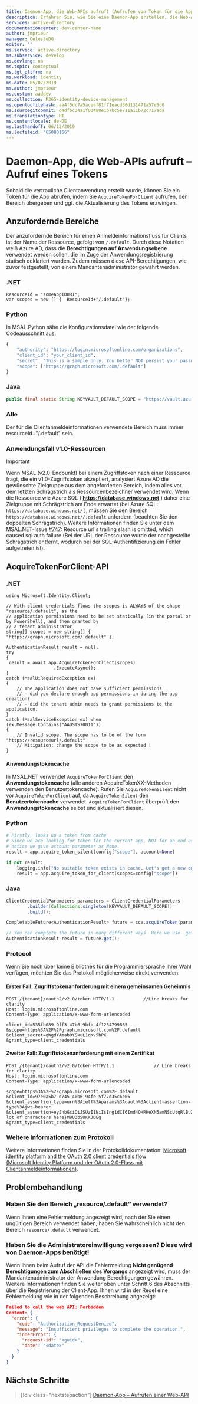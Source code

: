```yaml
---
title: Daemon-App, die Web-APIs aufruft (Aufrufen von Token für die App) – Microsoft Identity Platform
description: Erfahren Sie, wie Sie eine Daemon-App erstellen, die Web-APIs aufruft (beim Aufrufen von Token)
services: active-directory
documentationcenter: dev-center-name
author: jmprieur
manager: CelesteDG
editor: ''
ms.service: active-directory
ms.subservice: develop
ms.devlang: na
ms.topic: conceptual
ms.tgt_pltfrm: na
ms.workload: identity
ms.date: 05/07/2019
ms.author: jmprieur
ms.custom: aaddev
ms.collection: M365-identity-device-management
ms.openlocfilehash: aa4f5dc7a5aceaf81f71eacd36d131471a57e5c0
ms.sourcegitcommit: d4dfbc34a1f03488e1b7bc5e711a11b72c717ada
ms.translationtype: HT
ms.contentlocale: de-DE
ms.lasthandoff: 06/13/2019
ms.locfileid: "65080166"
---
```

# <a name="daemon-app-that-calls-web-apis---acquire-a-token"></a>Daemon-App, die Web-APIs aufruft – Aufruf eines Tokens

Sobald die vertrauliche Clientanwendung erstellt wurde, können Sie ein Token für die App abrufen, indem Sie ``AcquireTokenForClient`` aufrufen, den Bereich übergeben und ggf. die Aktualisierung des Tokens erzwingen.

## <a name="scopes-to-request"></a>Anzufordernde Bereiche

Der anzufordernde Bereich für einen Anmeldeinformationsfluss für Clients ist der Name der Ressource, gefolgt von `/.default`. Durch diese Notation weiß Azure AD, dass die **Berechtigungen auf Anwendungsebene** verwendet werden sollen, die im Zuge der Anwendungsregistrierung statisch deklariert wurden. Zudem müssen diese API-Berechtigungen, wie zuvor festgestellt, von einem Mandantenadministrator gewährt werden.

### <a name="net"></a>.NET

```CSharp
ResourceId = "someAppIDURI";
var scopes = new [] {  ResourceId+"/.default"};
```

### <a name="python"></a>Python

In MSAL.Python sähe die Konfigurationsdatei wie der folgende Codeausschnitt aus:

```Python
{
    "authority": "https://login.microsoftonline.com/organizations",
    "client_id": "your_client_id",
    "secret": "This is a sample only. You better NOT persist your password."
    "scope": ["https://graph.microsoft.com/.default"]
}
```

### <a name="java"></a>Java

```Java
public final static String KEYVAULT_DEFAULT_SCOPE = "https://vault.azure.net/.default";
```

### <a name="all"></a>Alle

Der für die Clientanmeldeinformationen verwendete Bereich muss immer resourceId+"/.default" sein.

### <a name="case-of-v10-resources"></a>Anwendungsfall v1.0-Ressourcen

> [!IMPORTANT]
> Wenn MSAL (v2.0-Endpunkt) bei einem Zugriffstoken nach einer Ressource fragt, die ein v1.0-Zugriffstoken akzeptiert, analysiert Azure AD die gewünschte Zielgruppe aus dem angeforderten Bereich, indem alles vor dem letzten Schrägstrich als Ressourcenbezeichner verwendet wird.
> Wenn die Ressource wie Azure SQL ( **https://database.windows.net** ) daher eine Zielgruppe mit Schrägstrich am Ende erwartet (bei Azure SQL: `https://database.windows.net/` ), müssen Sie den Bereich `https://database.windows.net//.default` anfordern (beachten Sie den doppelten Schrägstrich). Weitere Informationen finden Sie unter dem MSAL.NET-Issue [#747](https://github.com/AzureAD/microsoft-authentication-library-for-dotnet/issues/747): Resource url's trailing slash is omitted, which caused sql auth failure (Bei der URL der Ressource wurde der nachgestellte Schrägstrich entfernt, wodurch bei der SQL-Authentifizierung ein Fehler aufgetreten ist).

## <a name="acquiretokenforclient-api"></a>AcquireTokenForClient-API

### <a name="net"></a>.NET

```CSharp
using Microsoft.Identity.Client;

// With client credentials flows the scopes is ALWAYS of the shape "resource/.default", as the
// application permissions need to be set statically (in the portal or by PowerShell), and then granted by
// a tenant administrator
string[] scopes = new string[] { "https://graph.microsoft.com/.default" };

AuthenticationResult result = null;
try
{
 result = await app.AcquireTokenForClient(scopes)
                  .ExecuteAsync();
}
catch (MsalUiRequiredException ex)
{
    // The application does not have sufficient permissions
    // - did you declare enough app permissions in during the app creation?
    // - did the tenant admin needs to grant permissions to the application.
}
catch (MsalServiceException ex) when (ex.Message.Contains("AADSTS70011"))
{
    // Invalid scope. The scope has to be of the form "https://resourceurl/.default"
    // Mitigation: change the scope to be as expected !
}
```

#### <a name="application-token-cache"></a>Anwendungstokencache

In MSAL.NET verwendet `AcquireTokenForClient` den **Anwendungstokencache** (alle anderen AcquireTokenXX-Methoden verwenden den Benutzertokencache). Rufen Sie `AcquireTokenSilent` nicht vor `AcquireTokenForClient` auf, da `AcquireTokenSilent` den **Benutzertokencache** verwendet. `AcquireTokenForClient` überprüft den **Anwendungstokencache** selbst und aktualisiert diesen.

### <a name="python"></a>Python

```Python
# Firstly, looks up a token from cache
# Since we are looking for token for the current app, NOT for an end user,
# notice we give account parameter as None.
result = app.acquire_token_silent(config["scope"], account=None)

if not result:
    logging.info("No suitable token exists in cache. Let's get a new one from AAD.")
    result = app.acquire_token_for_client(scopes=config["scope"])
```

### <a name="java"></a>Java

```Java
ClientCredentialParameters parameters = ClientCredentialParameters
        .builder(Collections.singleton(KEYVAULT_DEFAULT_SCOPE))
        .build();

CompletableFuture<AuthenticationResult> future = cca.acquireToken(parameters);

// You can complete the future in many different ways. Here we use .get() for simplicity
AuthenticationResult result = future.get();
```

### <a name="protocol"></a>Protocol

Wenn Sie noch über keine Bibliothek für die Programmiersprache Ihrer Wahl verfügen, möchten Sie das Protokoll möglicherweise direkt verwenden:

#### <a name="first-case-access-token-request-with-a-shared-secret"></a>Erster Fall: Zugriffstokenanforderung mit einem gemeinsamen Geheimnis

```Text
POST /{tenant}/oauth2/v2.0/token HTTP/1.1           //Line breaks for clarity
Host: login.microsoftonline.com
Content-Type: application/x-www-form-urlencoded

client_id=535fb089-9ff3-47b6-9bfb-4f1264799865
&scope=https%3A%2F%2Fgraph.microsoft.com%2F.default
&client_secret=qWgdYAmab0YSkuL1qKv5bPX
&grant_type=client_credentials
```

#### <a name="second-case-access-token-request-with-a-certificate"></a>Zweiter Fall: Zugriffstokenanforderung mit einem Zertifikat

```Text
POST /{tenant}/oauth2/v2.0/token HTTP/1.1               // Line breaks for clarity
Host: login.microsoftonline.com
Content-Type: application/x-www-form-urlencoded

scope=https%3A%2F%2Fgraph.microsoft.com%2F.default
&client_id=97e0a5b7-d745-40b6-94fe-5f77d35c6e05
&client_assertion_type=urn%3Aietf%3Aparams%3Aoauth%3Aclient-assertion-type%3Ajwt-bearer
&client_assertion=eyJhbGciOiJSUzI1NiIsIng1dCI6Imd4OHRHeXN5amNScUtqRlBuZDdSRnd2d1pJMCJ9.eyJ{a lot of characters here}M8U3bSUKKJDEg
&grant_type=client_credentials
```

### <a name="learn-more-about-the-protocol"></a>Weitere Informationen zum Protokoll

Weitere Informationen finden Sie in der Protokolldokumentation: [Microsoft identity platform and the OAuth 2.0 client credentials flow (Microsoft Identity Platform und der OAuth 2.0-Fluss mit Clientanmeldeinformationen)](v2-oauth2-client-creds-grant-flow.md).

## <a name="troubleshooting"></a>Problembehandlung

### <a name="did-you-use-the-resourcedefault-scope"></a>Haben Sie den Bereich „resource/.default“ verwendet?

Wenn Ihnen eine Fehlermeldung angezeigt wird, nach der Sie einen ungültigen Bereich verwendet haben, haben Sie wahrscheinlich nicht den Bereich `resource/.default` verwendet.

### <a name="did-you-forget-to-provide-admin-consent-daemon-apps-need-it"></a>Haben Sie die Administratoreinwilligung vergessen? Diese wird von Daemon-Apps benötigt!

Wenn Ihnen beim Aufruf der API die Fehlermeldung **Nicht genügend Berechtigungen zum Abschließen des Vorgangs** angezeigt wird, muss der Mandantenadministrator der Anwendung Berechtigungen gewähren. Weitere Informationen finden Sie weiter oben unter Schritt 6 des Abschnitts über die Registrierung der Client-App.
Ihnen wird in der Regel eine Fehlermeldung wie in der folgenden Beschreibung angezeigt:

```JSon
Failed to call the web API: Forbidden
Content: {
  "error": {
    "code": "Authorization_RequestDenied",
    "message": "Insufficient privileges to complete the operation.",
    "innerError": {
      "request-id": "<guid>",
      "date": "<date>"
    }
  }
}
```

## <a name="next-steps"></a>Nächste Schritte

> [!div class="nextstepaction"]
> [Daemon-App – Aufrufen einer Web-API](scenario-daemon-call-api.md)